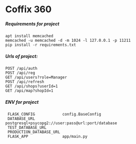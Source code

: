 # Coffix 360

##### Requirements for project
    apt install memcached
    memcached -u memcached -d -m 1024 -l 127.0.0.1 -p 11211
    pip install -r requirements.txt
    
    
##### Urls of project:
    POST /api/auth
    POST /api/reg
    GET /api/users?role=Manager
    POST /api/refresh
    GET /api/shops?userId=1
    GET /api/map?shopId=1
    
    
##### ENV for project
     FLASK_CONFIG            config.BaseConfig
     DATABASE_URL            postgresql+psycopg2://user:pass@url:port/database
     TEST_DATABASE_URL
     PRODUCTION_DATABASE_URL
     FLASK_APP               app/main.py